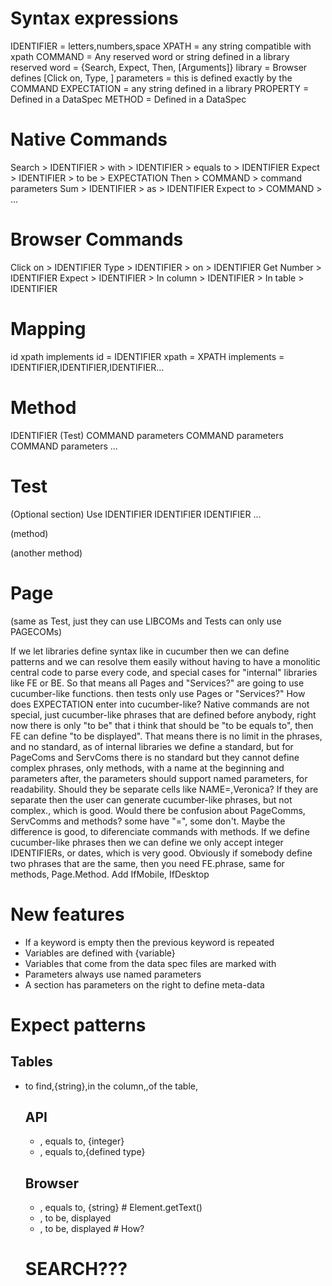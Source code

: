 # Syntax expressions
IDENTIFIER = letters,numbers,space
XPATH = any string compatible with xpath
COMMAND = Any reserved word or string defined in a library
reserved word = {Search, Expect, Then, [Arguments]}
library = Browser defines [Click on, Type, ]
parameters = this is defined exactly by the COMMAND
EXPECTATION = any string defined in a library
PROPERTY = Defined in a DataSpec
METHOD = Defined in a DataSpec

# Native Commands
Search > IDENTIFIER > with > IDENTIFIER > equals to > IDENTIFIER
Expect > IDENTIFIER > to be > EXPECTATION
Then > COMMAND > command parameters
Sum > IDENTIFIER > as > IDENTIFIER
Expect to > COMMAND > ...

# Browser Commands
Click on > IDENTIFIER
Type > IDENTIFIER > on > IDENTIFIER
Get Number > IDENTIFIER
Expect > IDENTIFIER > In column > IDENTIFIER > In table > IDENTIFIER

# Mapping
id  xpath   implements
id = IDENTIFIER
xpath = XPATH
implements = IDENTIFIER,IDENTIFIER,IDENTIFIER...

# Method
IDENTIFIER (Test)
    COMMAND parameters
    COMMAND parameters
    COMMAND parameters
    ...

# Test
(Optional section)
Use IDENTIFIER
    IDENTIFIER
    IDENTIFIER
    ...

(method)

(another method)

# Page
(same as Test, just they can use LIBCOMs and Tests can only use PAGECOMs)


If we let libraries define syntax like in cucumber then we can define patterns and we can resolve them easily without having to have a monolitic central code to parse every code, and special cases for "internal" libraries like FE or BE.
So that means all Pages and "Services?" are going to use cucumber-like functions. then tests only use Pages or "Services?"
How does EXPECTATION enter into cucumber-like? Native commands are not special, just cucumber-like phrases that are defined before anybody, right now there is only "to be" that i think that should be "to be equals to", then FE can define "to be displayed". That means there is no limit in the phrases, and no standard, as of internal libraries we define a standard, but for PageComs and ServComs there is no standard but they cannot define complex phrases, only methods, with a name at the beginning and parameters after, the parameters should support named parameters, for readability. Should they be separate cells like NAME=,Veronica? If they are separate then the user can generate cucumber-like phrases, but not complex., which is good. Would there be confusion about PageComms, ServComms and methods? some have "=", some don't. Maybe the difference is good, to diferenciate commands with methods.
If we define cucumber-like phrases then we can define we only accept integer IDENTIFIERs, or dates, which is very good.
Obviously if somebody define two phrases that are the same, then you need FE.phrase, same for methods, Page.Method.
Add IfMobile, IfDesktop


# New features
* If a keyword is empty then the previous keyword is repeated
* Variables are defined with {variable}
* Variables that come from the data spec files are marked with <variable>
* Parameters always use named parameters
* A section has parameters on the right to define meta-data


# Expect patterns
## Tables
* to find,{string},in the column,<Column>,of the table,<Table>

## API
* <Status code>, equals to, {integer}
* <Extracted>, equals to,{defined type}

## Browser
* <Element>, equals to, {string}  # Element.getText()
* <Element>, to be, displayed
* <Page>, to be, displayed  # How?

# SEARCH???
